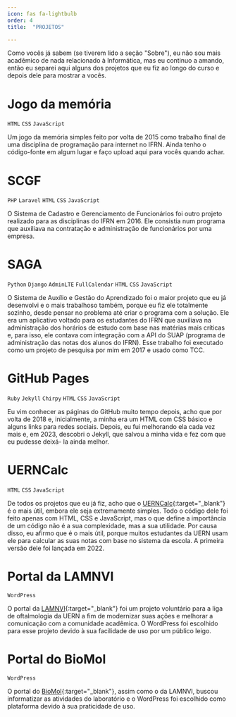 ```yaml
---
icon: fas fa-lightbulb
order: 4
title:  "PROJETOS"

---
```


Como vocês já sabem (se tiverem lido a seção "Sobre"), eu não sou mais acadêmico de nada relacionado à Informática, mas eu continuo a amando, então eu separei aqui alguns dos projetos que eu fiz ao longo do curso e depois dele para mostrar a vocês.

# Jogo da memória
`HTML` `CSS` `JavaScript`

Um jogo da memória simples feito por volta de 2015 como trabalho final de uma disciplina de programação para internet no IFRN. Ainda tenho o código-fonte em algum lugar e faço upload aqui para vocês quando achar.

# SCGF
`PHP` `Laravel` `HTML` `CSS` `JavaScript`

O Sistema de Cadastro e Gerenciamento de Funcionários foi outro projeto realizado para as disciplinas do IFRN em 2016. Ele consistia num programa que auxiliava na contratação e administração de funcionários por uma empresa.

# SAGA
`Python` `Django` `AdminLTE` `FullCalendar` `HTML` `CSS` `JavaScript`

O Sistema de Auxílio e Gestão do Aprendizado foi o maior projeto que eu já desenvolvi e o mais trabalhoso também, porque eu fiz ele totalmente sozinho, desde pensar no problema até criar o programa com a solução. Ele era um aplicativo voltado para os estudantes do IFRN que auxiliava na administração dos horários de estudo com base nas matérias mais críticas e, para isso, ele contava com integração com a API do SUAP (programa de administração das notas dos alunos do IFRN). Esse trabalho foi executado como um projeto de pesquisa por mim em 2017 e usado como TCC.


# GitHub Pages
`Ruby` `Jekyll` `Chirpy` `HTML` `CSS` `JavaScript`

Eu vim conhecer as páginas do GitHub muito tempo depois, acho que por volta de 2018 e, inicialmente, a minha era um HTML com CSS básico e alguns links para redes sociais. Depois, eu fui melhorando ela cada vez mais e, em 2023, descobri o Jekyll, que salvou a minha vida e fez com que eu pudesse deixá- la ainda melhor.


# UERNCalc
`HTML` `CSS` `JavaScript`

De todos os projetos que eu já fiz, acho que o [UERNCalc](https://joalllucas.github.io/uerncalc){:target="_blank"} é o mais útil, embora ele seja extremamente simples. Todo o código dele foi feito apenas com HTML, CSS e JavaScript, mas o que define a importância de um código não é a sua complexidade, mas a sua utilidade. Por causa disso, eu afirmo que é o mais útil, porque muitos estudantes da UERN usam ele para calcular as suas notas com base no sistema da escola. A primeira versão dele foi lançada em 2022.

# Portal da LAMNVI
`WordPress`

O portal da [LAMNVI](https://lamnviuern.wordpress.com/){:target="_blank"} foi um projeto voluntário para a liga de oftalmologia da UERN a fim de modernizar suas ações e melhorar a comunicação com a comunidade acadêmica. O WordPress foi escolhido para esse projeto devido à sua facilidade de uso por um público leigo.

# Portal do BioMol
`WordPress`

O portal do [BioMol](https://biomoluern.com.br/){:target="_blank"}, assim como o da LAMNVI, buscou informatizar as atividades do laboratório e o WordPress foi escolhido como plataforma devido à sua praticidade de uso.
